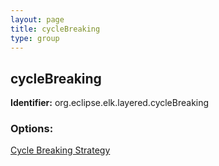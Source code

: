 ```yaml
---
layout: page
title: cycleBreaking
type: group
---
```

## cycleBreaking
**Identifier:** org.eclipse.elk.layered.cycleBreaking
### Options:
[Cycle Breaking Strategy](org-eclipse-elk-layered-cycleBreaking-strategy)
